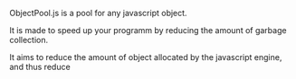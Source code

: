 ObjectPool.js is a pool for any javascript object.

It is made to speed up your programm by reducing the amount of garbage collection.

It aims to reduce the amount of object allocated by the javascript engine, and
thus reduce



